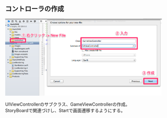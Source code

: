 ##  コントローラの作成

![](img/gameviewcontroller.png)

UIViewControllerのサブクラス、GameViewControllerの作成。  
StoryBoardで関連づけし、Startで画面遷移するようにする。